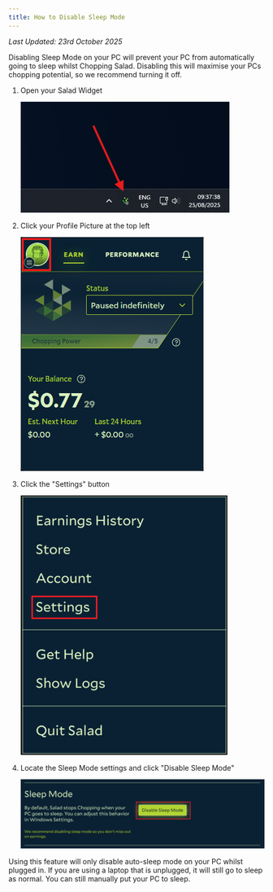 ```yaml
---
title: How to Disable Sleep Mode
---
```


_Last Updated: 23rd October 2025_

Disabling Sleep Mode on your PC will prevent your PC from automatically going to sleep whilst Chopping Salad. Disabling
this will maximise your PCs chopping potential, so we recommend turning it off.

1. Open your Salad Widget

   ![Opening the Salad app](../../../../content/images/guides/using-salad/how-to-disable-sleep-mode-1.png)

2. Click your Profile Picture at the top left

   ![Selecting your profile in the Salad app](../../../../content/images/guides/using-salad/how-to-disable-sleep-mode-2.png)

3. Click the "Settings" button

   ![Opening settings in the Salad app](../../../../content/images/guides/using-salad/how-to-disable-sleep-mode-3.png)

4. Locate the Sleep Mode settings and click "Disable Sleep Mode"

   ![finding the Sleep mode settings in Salad](../../../../content/images/guides/using-salad/how-to-disable-sleep-mode-4.png)

Using this feature will only disable auto-sleep mode on your PC whilst plugged in. If you are using a laptop that is
unplugged, it will still go to sleep as normal. You can still manually put your PC to sleep.
